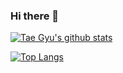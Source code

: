 ### Hi there 👋

  [![Tae Gyu's github stats](https://github-readme-stats.vercel.app/api?username=TaegyuHan&theme=dark&show_icons=true)](https://github.com/anuraghazra/github-readme-stats)

[![Top Langs](https://github-readme-stats.vercel.app/api/top-langs/?username=TaegyuHan&layout=compact)](https://github.com/anuraghazra/github-readme-stats)

